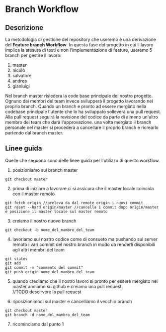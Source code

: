 # Branch Workflow

## Descrizione
La metodologia di gestione del repository che useremo è una derivazione del **Feature branch Workflow**.
In questa fase del progetto in cui il lavoro implica la stesura di testi e non l'implementazione di feature, useremo 5 branch per gestire il lavoro:

1. master
2. nicolò
3. salvatore
4. andrea
5. gianluigi

Nel branch master risiedera la code base principale del nostro progetto.
Ognuno dei membri del team invece svilupperà il progetto lavorando nel proprio branch.
Quando un branch e pronto ad essere mergiato nella codebase principale l'utente che lo ha sviluppato solleverà una pull request.
Alla pull request seguirà la revisione del codice da parte di almeno un'altro membro del team che darà l'approvazione.
una volta mergiato il branch personale nel master si procederà a cancellare il proprio branch e ricrearlo partendo dal branch master.

## Linee guida

Quelle che seguono sono delle linee guida per l'utilizzo di questo workflow.
1. posizioniamo sul branch master
```
git checkout master
```
2. prima di iniziare a lavorare ci si assicura che il master locale coincida con il master remoto
```
git fetch origin //preleva da dal remote origin i nuovi commit
git reset --hard origin/master //cancella i commit dopo origin/master e posizione il master locale sul master remoto
```
3. creiamo il nostro nuovo branch
```
git checkout -b nome_del_mambro_del_team
```
4. lavoriamo sul nostro codice come di consueto ma pushando sul server remoto i vari commit del nostro branch in modo da renderli disponibili agli altri membri del team
```
git status
git add
git commit -m "commento del commit"
git push origin nome_del_mambro_del_team
```
5. quando crediamo che il nostro lavoro si pronto per essere mergiato nel master andiamo su github e creiamo una pull request.  
   //TODO descirvere la pull request

6. riposizionimoci sul master e cancelliamo il vecchio branch
```
git checkout master
git branch -d nome_del_mambro_del_team
```
7. ricominciamo dal punto 1